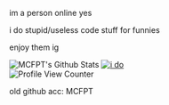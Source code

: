 im a person online yes

i do stupid/useless code stuff for funnies

enjoy them ig 


![MCFPT's Github Stats](https://github-readme-stats.vercel.app/api?username=MCFDev&count_private=true&show_icons=true&theme=radical)
[![i do](https://github-readme-stats.vercel.app/api/top-langs/?username=MCFDev&layout=compact&theme=radical)](https://github.com/anuraghazra/github-readme-stats)
<br>
![Profile View Counter](https://komarev.com/ghpvc/?username=MCFDev&color=blueviolet&style=flat-square)



old github acc: MCFPT
